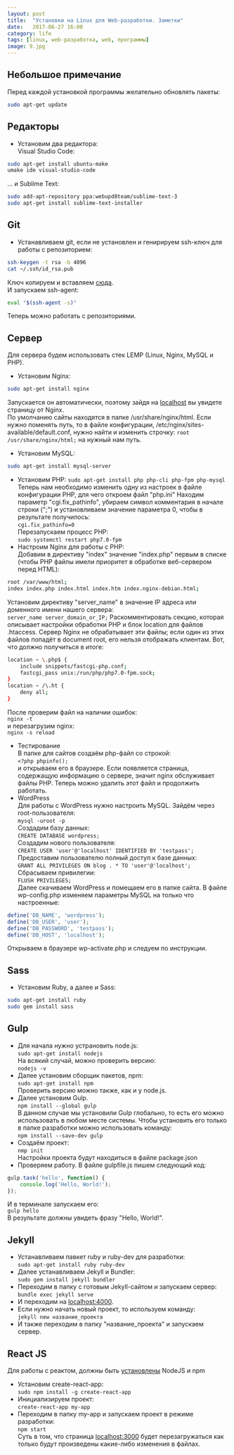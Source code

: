 ```yaml
---
layout: post
title:  "Установки на Linux для Web-разработки. Заметки"
date:   2017-06-27 16:00
category: life
tags: [linux, web-разработка, web, программы]
image: 9.jpg
---
```

<!--more-->

## Небольшое примечание

Перед каждой установкой программы желательно обновлять пакеты: 

```bash
sudo apt-get update
```

## Редакторы

- Установим два редактора:  
Visual Studio Code:  

```bash
sudo apt-get install ubuntu-make 
umake ide visual-studio-code
```

... и Sublime Text:

```bash
sudo add-apt-repository ppa:webupd8team/sublime-text-3  
sudo apt-get install sublime-text-installer
```

## Git

- Устанавливаем git, если не установлен и генирируем ssh-ключ для работы с репозиторием:  

```bash
ssh-keygen -t rsa -b 4096  
cat ~/.ssh/id_rsa.pub
```

Ключ копируем и вставляем [сюда](https://github.com/settings/keys).  
И запускаем ssh-agent:  
```bash
eval "$(ssh-agent -s)"
```

Теперь можно работать с репозиториями.

## Сервер

Для сервера будем использовать стек LEMP (Linux, Nginx, MySQL и PHP).
- Установим Nginx:

```bash
sudo apt-get install nginx
```

Запускается он автоматически, поэтому зайдя на [localhost](//localhost) вы увидете страницу от Nginx.  
По умолчанию сайты находятся в папке /usr/share/nginx/html. Если нужно поменять путь, то в файле конфигурации, /etc/nginx/sites-available/default.conf, нужно найти и изменить строчку: `root /usr/share/nginx/html;` на нужный нам путь.
- Установим MySQL:

```bash
sudo apt-get install mysql-server
```

- Установим PHP:
`sudo apt-get install php php-cli php-fpm php-mysql`  
Теперь нам необходимо изменить одну из настроек в файле конфигурации PHP, для чего откроем файл "php.ini"
Находим параметр "cgi.fix_pathinfo", убираем символ комментария в начале строки (";") и установливаем значение параметра 0, чтобы в результате получилось:  
`cgi.fix_pathinfo=0`  
Перезапускаем процесс PHP:  
`sudo systemctl restart php7.0-fpm`  
- Настроим Nginx для работы с PHP:  
Добавим в директиву "index" значение "index.php" первым в списке (чтобы PHP файлы имели приоритет в обработке веб-сервером перед HTML):

```bash
root /var/www/html;
index index.php index.html index.htm index.nginx-debian.html;
```

Установим директиву "server_name" в значение IP адреса или доменного имени нашего сервера:  
`server_name server_domain_or_IP;`
Раскомментировать секцию, которая описывает настройки обработки PHP и блок location для файлов .htaccess. Сервер Nginx не обрабатывает эти файлы; если один из этих файлов попадёт в document root, его нельзя отображать клиентам. Вот, что должно получиться в итоге:  

```bash
location ~ \.php$ {
    include snippets/fastcgi-php.conf;
    fastcgi_pass unix:/run/php/php7.0-fpm.sock;
}
location ~ /\.ht {
    deny all;
}
```

После проверим файл на наличии ошибок:  
`nginx -t`  
и перезагрузим nginx:  
`nginx -s reload`

- Тестирование  
В папке для сайтов создаём php-файл со строкой:  
`<?php phpinfo();`  
и открываем его в браузере. Если появляется страница, содержащую информацию о сервере, значит nginx обслуживает файлы PHP. Теперь можно удалить этот файл и продолжить работать.
- WordPress  
Для работы с WordPress нужно настроить MySQL. 
Зайдём через root-пользователя:  
`mysql -uroot -p`  
Создадим базу данных:  
`CREATE DATABASE wordpress;`  
Создадим нового пользователя:  
`CREATE USER 'user'@'localhost' IDENTIFIED BY 'testpass';`  
Предоставим пользователю полный доступ к базе данных:  
`GRANT ALL PRIVILEGES ON blog . * TO 'user'@'localhost';`  
Сбрасываем привилегии:  
`FLUSH PRIVILEGES;`  
Далее скачиваем WordPress и помещаем его в папке сайта. В файле wp-config.php изменяем параметры MySQL на только что настроенные:  

```php
define('DB_NAME', 'wordpress');
define('DB_USER', 'user');
define('DB_PASSWORD', 'testpass');
define('DB_HOST', 'localhost');
```

Открываем в браузере wp-activate.php и следуем по инструкции.

## Sass

- Установим Ruby, а далее и Sass:  

```bash
sudo apt-get install ruby
sudo gem install sass
```

## Gulp

- Для начала нужно устрановить node.js:  
`sudo apt-get install nodejs`  
На всякий случай, можно проверить версию:  
`nodejs -v`  
- Далее установим сборщик пакетов, npm:  
`sudo apt-get install npm`  
Проверить версию можно также, как и у node.js.
- Далее установим Gulp.  
`npm install --global gulp`  
В данном случае мы установили Gulp глобально, то есть его можно использовать в любом месте системы. Чтобы установить его только в папке разработки можно использовать команду:  
`npm install --save-dev gulp`  
- Создаём проект:  
`nmp init`  
Настройки проекта будут находиться в файле package.json  
- Проверяем работу. В файле gulpfile.js пишем следующий код:  

```javascript
gulp.task('hello', function() {
    console.log('Hello, World!');
});
```

И в терминале запускаем его:  
`gulp hello`  
В результате должны увидеть фразу "Hello, World!".

## Jekyll

- Устанавливаем павкет ruby и ruby-dev для разработки:  
`sudo apt-get install ruby ruby-dev`  
- Далее устанавливаем Jekyll и Bundler:  
`sudo gem install jekyll bundler`  
- Переходим в папку с готовым Jekyll-сайтом и запускаем сервер:  
`bundle exec jekyll serve`  
- И переходим на [localhost:4000](//localhost:4000).  
- Если нужно начать новый проект, то используем команду:  
`jekyll new название_проекта`   
- И также переходим в папку "название_проекта" и запускаем сервер.

## React JS

Для работы с реактом, должны быть [установлены](#gulp) NodeJS и npm

- Установим create-react-app:  
`sudo npm install -g create-react-app`  
- Инициализируем проект:  
`create-react-app my-app`  
- Переходим в папку my-app и запускаем проект в режиме разработки:  
`npm start`  
Суть в том, что страница [localhost:3000](//localhost:3000) будет перезагружаться как только будут произведены какие-либо изменения в файлах.
